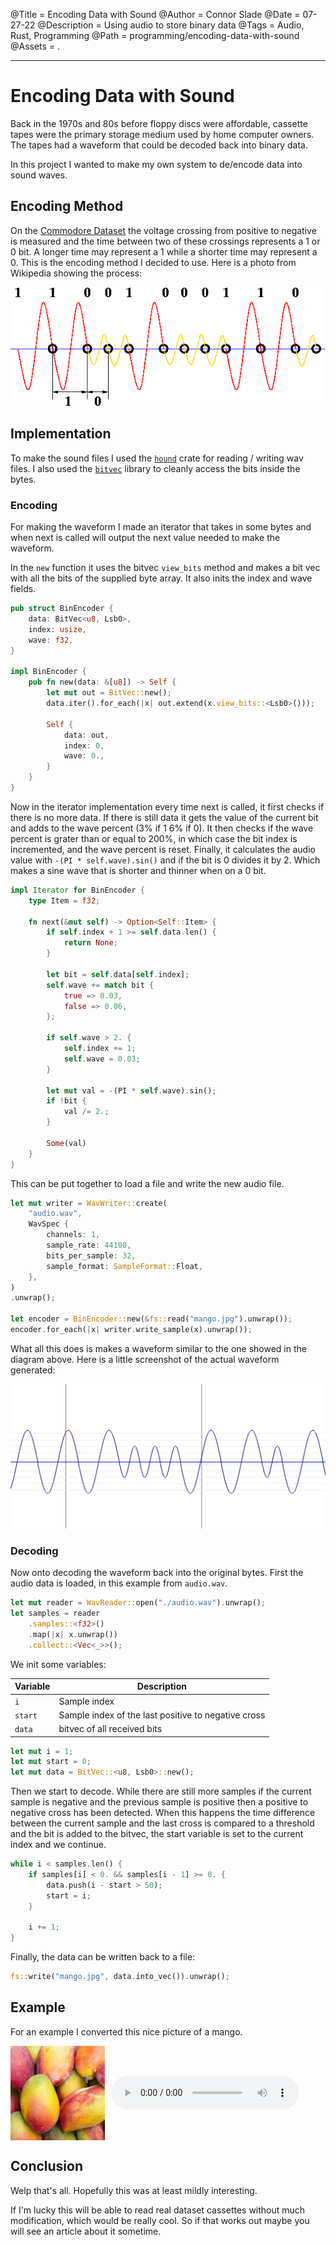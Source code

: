 @Title = Encoding Data with Sound
@Author = Connor Slade
@Date = 07-27-22
@Description = Using audio to store binary data
@Tags = Audio, Rust, Programming
@Path = programming/encoding-data-with-sound
@Assets = .

---

# Encoding Data with Sound

Back in the 1970s and 80s before floppy discs were affordable, cassette tapes were the primary storage medium used by home computer owners.
The tapes had a waveform that could be decoded back into binary data.

In this project I wanted to make my own system to de/encode data into sound waves.

## Encoding Method

On the [Commodore Dataset](https://en.wikipedia.org/wiki/Commodore_Datasette) the voltage crossing from positive to negative is measured and the time between two of these crossings represents a 1 or 0 bit.
A longer time may represent a 1 while a shorter time may represent a 0.
This is the encoding method I decided to use.
Here is a photo from Wikipedia showing the process:

![Diagram of data encoding](../assets/programming/encoding-data-with-sound/waveform.png)

## Implementation

To make the sound files I used the [`hound`](https://github.com/ruuda/hound) crate for reading / writing wav files.
I also used the [`bitvec`](https://github.com/bitvecto-rs/bitvec) library to cleanly access the bits inside the bytes.

### Encoding

For making the waveform I made an iterator that takes in some bytes and when next is called will output the next value needed to make the waveform.

In the `new` function it uses the bitvec `view_bits` method and makes a bit vec with all the bits of the supplied byte array.
It also inits the index and wave fields.

```rust
pub struct BinEncoder {
    data: BitVec<u8, Lsb0>,
    index: usize,
    wave: f32,
}

impl BinEncoder {
    pub fn new(data: &[u8]) -> Self {
        let mut out = BitVec::new();
        data.iter().for_each(|x| out.extend(x.view_bits::<Lsb0>()));

        Self {
            data: out,
            index: 0,
            wave: 0.,
        }
    }
}

```

Now in the iterator implementation every time next is called, it first checks if there is no more data.
If there is still data it gets the value of the current bit and adds to the wave percent (3% if 1 6% if 0).
It then checks if the wave percent is grater than or equal to 200%, in which case the bit index is incremented, and the wave percent is reset.
Finally, it calculates the audio value with `-(PI * self.wave).sin()` and if the bit is 0 divides it by 2.
Which makes a sine wave that is shorter and thinner when on a 0 bit.

```rust
impl Iterator for BinEncoder {
    type Item = f32;

    fn next(&mut self) -> Option<Self::Item> {
        if self.index + 1 >= self.data.len() {
            return None;
        }

        let bit = self.data[self.index];
        self.wave += match bit {
            true => 0.03,
            false => 0.06,
        };

        if self.wave > 2. {
            self.index += 1;
            self.wave = 0.03;
        }

        let mut val = -(PI * self.wave).sin();
        if !bit {
            val /= 2.;
        }

        Some(val)
    }
}
```

This can be put together to load a file and write the new audio file.

```rust
let mut writer = WavWriter::create(
    "audio.wav",
    WavSpec {
        channels: 1,
        sample_rate: 44100,
        bits_per_sample: 32,
        sample_format: SampleFormat::Float,
    },
)
.unwrap();

let encoder = BinEncoder::new(&fs::read("mango.jpg").unwrap());
encoder.for_each(|x| writer.write_sample(x).unwrap());
```

What all this does is makes a waveform similar to the one showed in the diagram above.
Here is a little screenshot of the actual waveform generated:

![Real data encoded](../assets/programming/encoding-data-with-sound/real_waveform.png)

### Decoding

Now onto decoding the waveform back into the original bytes.
First the audio data is loaded, in this example from `audio.wav`.

```rust
let mut reader = WavReader::open("./audio.wav").unwrap();
let samples = reader
    .samples::<f32>()
    .map(|x| x.unwrap())
    .collect::<Vec<_>>();
```

We init some variables:

| Variable | Description                                         |
| -------- | --------------------------------------------------- |
| `i`      | Sample index                                        |
| `start`  | Sample index of the last positive to negative cross |
| `data`   | bitvec of all received bits                         |

```rust
let mut i = 1;
let mut start = 0;
let mut data = BitVec::<u8, Lsb0>::new();
```

Then we start to decode.
While there are still more samples if the current sample is negative and the previous sample is positive then a positive to negative cross has been detected.
When this happens the time difference between the current sample and the last cross is compared to a threshold and the bit is added to the bitvec, the start variable is set to the current index and we continue.

```rust
while i < samples.len() {
    if samples[i] < 0. && samples[i - 1] >= 0. {
        data.push(i - start > 50);
        start = i;
    }

    i += 1;
}
```

Finally, the data can be written back to a file:

```rust
fs::write("mango.jpg", data.into_vec()).unwrap();
```

## Example

For an example I converted this nice picture of a mango.

<div style="display:flex;align-items:center;">
  <img src="../assets/programming/encoding-data-with-sound/mango.jpg" width="30%" style="margin-right:10px;" />

  <audio controls style="border-radius:12px;">
    <source src="../assets/programming/encoding-data-with-sound/mango.mp3" type="audio/mp3" />
  </audio>
</div>

## Conclusion

Welp that's all.
Hopefully this was at least mildly interesting.

If I'm lucky this will be able to read real dataset cassettes without much modification, which would be really cool.
So if that works out maybe you will see an article about it sometime.
